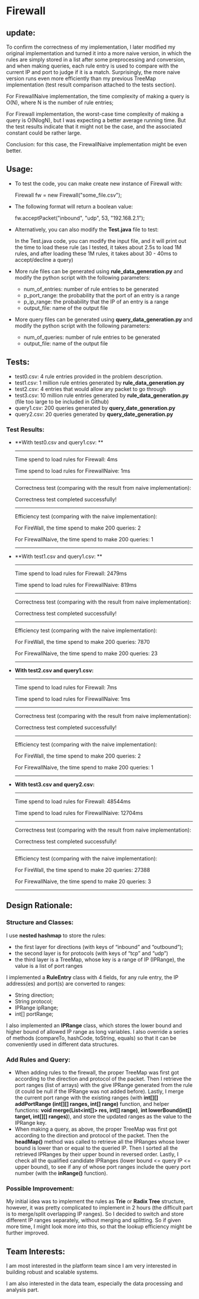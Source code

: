 <!----- Conversion time: 1.559 seconds.


Using this Markdown file:

1. Cut and paste this output into your source file.
2. See the notes and action items below regarding this conversion run.
3. Check the rendered output (headings, lists, code blocks, tables) for proper
   formatting and use a linkchecker before you publish this page.

Conversion notes:

* Docs to Markdown version 1.0β17
* Fri Feb 07 2020 18:12:14 GMT-0800 (PST)
* Source doc: https://docs.google.com/open?id=1PyAsYRSg1ygF-PZY1spFasgJWE0L693_f5PqqHu9nO0
* This is a partial selection. Check to make sure intra-doc links work.
----->



# Firewall


## **update**: 

To confirm the correctness of my implementation, I later modified my original implementation and turned it into a more naive version, in which the rules are simply stored in a list after some preprocessing and conversion, and when making queries, each rule entry is used to compare with the current IP and port to judge if it is a match. Surprisingly, the more naive version runs even more efficiently than my previous TreeMap implementation (test result comparison attached to the tests section).

For FirewallNaive implementation, the time complexity of making a query is O(N), where N is the number of rule entries;

For Firewall implementation, the worst-case time complexity of making a query is O(NlogN), but I was expecting a better average running time. But the test results indicate that it might not be the case, and the associated constant could be rather large. 

Conclusion: for this case, the FirewallNaive implementation might be even better. 


## Usage:



*   To test the code, you can make create new instance of Firewall with:

    Firewall fw = new Firewall("some_file.csv");

*   The following format will return a boolean value:

    fw.acceptPacket("inbound", "udp", 53, "192.168.2.1");

*   Alternatively, you can also modify the **Test.java** file to test:

    In the Test.java code, you can modify the input file, and it will print out the time to load these rule (as I tested, it takes about 2.5s to load 1M rules, and after loading these 1M rules, it takes about 30 - 40ms to accept/decline a query)

*   More rule files can be generated using **rule_data_generation.py** and modify the python script with the following parameters:
    *   num_of_entries: number of rule entries to be generated
    *   p_port_range: the probability that the port of an entry is a range
    *   p_ip_range:  the probability that the IP of an entry is a range
    *   output_file: name of the output file
*   More query files can be generated using **query_data_generation.py** and modify the python script with the following parameters:
    *   num_of_queries: number of rule entries to be generated
    *   output_file: name of the output file


## Tests: 



*   test0.csv: 4 rule entries provided in the problem description. 
*   test1.csv: 1 million rule entries generated by **rule_data_generation.py**
*   test2.csv: 4 entries that would allow any packet to go through
*   test3.csv: 10 million rule entries generated by **rule_data_generation.py** (file too large to be included in Github)
*   query1.csv: 200 queries generated by **query_date_generation.py**
*   query2.csv: 20 queries generated by **query_date_generation.py**


### Test Results:



*   **With test0.csv and query1.csv: **

    ---------------------------------------------------------------


    Time spend to load rules for Firewall: 4ms


    Time spend to load rules for FirewallNaive: 1ms


    ---------------------------------------------------------------


    Correctness test (comparing with the result from naive implementation): 


    Correctness test completed successfully!


    ---------------------------------------------------------------


    Efficiency test (comparing with the naive implementation): 


    For FireWall, the time spend to make 200 queries: 2


    For FirewallNaive, the time spend to make 200 queries: 1


    ---------------------------------------------------------------

*   **With test1.csv and query1.csv: **

    ---------------------------------------------------------------


    Time spend to load rules for Firewall: 2479ms


    Time spend to load rules for FirewallNaive: 819ms


    ---------------------------------------------------------------


    Correctness test (comparing with the result from naive implementation): 


    Correctness test completed successfully!


    ---------------------------------------------------------------


    Efficiency test (comparing with the naive implementation): 


    For FireWall, the time spend to make 200 queries: 7870


    For FirewallNaive, the time spend to make 200 queries: 23


    ---------------------------------------------------------------

*   **With test2.csv and query1.csv:**

    ---------------------------------------------------------------


    Time spend to load rules for Firewall: 7ms


    Time spend to load rules for FirewallNaive: 1ms


    ---------------------------------------------------------------


    Correctness test (comparing with the result from naive implementation): 


    Correctness test completed successfully!


    ---------------------------------------------------------------


    Efficiency test (comparing with the naive implementation): 


    For FireWall, the time spend to make 200 queries: 2


    For FirewallNaive, the time spend to make 200 queries: 1


    ---------------------------------------------------------------

*   **With test3.csv and query2.csv:**

    ---------------------------------------------------------------


    Time spend to load rules for Firewall: 48544ms


    Time spend to load rules for FirewallNaive: 12704ms


    ---------------------------------------------------------------


    Correctness test (comparing with the result from naive implementation): 


    Correctness test completed successfully!


    ---------------------------------------------------------------


    Efficiency test (comparing with the naive implementation): 


    For FireWall, the time spend to make 20 queries: 27388


    For FirewallNaive, the time spend to make 20 queries: 3


    ---------------------------------------------------------------



## Design Rationale:


### Structure and Classes: 

I use **nested hashmap** to store the rules: 



*   the first layer for directions (with keys of “inbound” and “outbound”); 
*   the second layer is for protocols (with keys of “tcp” and “udp”)
*   the third layer is a TreeMap, whose key is a range of IP (IPRange), the value is a list of port ranges

I implemented a **RuleEntry** class with 4 fields, for any rule entry, the IP address(es) and port(s) are converted to ranges: 



*   String direction; 
*   String protocol; 
*   IPRange ipRange;
*   int[] portRange;

I also implemented an **IPRange** class, which stores the lower bound and higher bound of allowed IP range as long variables. I also override a series of methods (compareTo, hashCode, toString, equals) so that it can be conveniently used in different data structures. 


### Add Rules and Query:



*   When adding rules to the firewall, the proper TreeMap was first got according to the direction and protocol of the packet. Then I retrieve the port ranges (list of arrays) with the give IPRange generated from the rule (it could be null if the IPRange was not added before). Lastly, I merge the current port range with the existing ranges (with **int[][] addPortRange (int[][] ranges, int[] range)** function, and helper functions: **void merge(List<int[]> res, int[] range)**, **int lowerBound(int[] target, int[][] ranges)**), and store the updated ranges as the value to the IPRange key. 
*   When making a query, as above, the proper TreeMap was first got according to the direction and protocol of the packet. Then the **headMap()** method was called to retrieve all the IPRanges whose lower bound is lower than or equal to the queried IP. Then I sorted all the retrieved IPRanges by their upper bound in reversed order. Lastly, I check all the qualified candidate IPRanges (lower bound <= query IP <= upper bound), to see if any of whose port ranges include the query port number (with the **inRange()** function). 


### Possible Improvement: 

My initial idea was to implement the rules as **Trie** or **Radix Tree** structure, however, it was pretty complicated to implement in 2 hours (the difficult part is to merge/split overlapping IP ranges). So I decided to switch and store different IP ranges separately, without merging and splitting. So if given more time, I might look more into this, so that the lookup efficiency might be further improved. 


## Team Interests:

I am most interested in the platform team since I am very interested in building robust and scalable systems. 

I am also interested in the data team, especially the data processing and analysis part. 


<!-- Docs to Markdown version 1.0β17 -->
